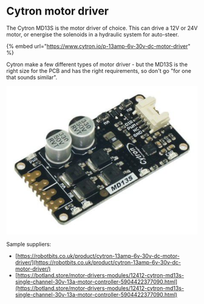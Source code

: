 # Cytron motor driver

The Cytron MD13S is the motor driver of choice. This can drive a 12V or 24V motor, or energise the solenoids in a hydraulic system for auto-steer.

{% embed url="https://www.cytron.io/p-13amp-6v-30v-dc-motor-driver" %}

Cytron make a few different types of motor driver - but the MD13S is the right size for the PCB and has the right requirements, so don't go "for one that sounds similar".

![](<../../.gitbook/assets/image (6) (2).png>)

Sample suppliers:

* [https://robotbits.co.uk/product/cytron-13amp-6v-30v-dc-motor-driver/](https://robotbits.co.uk/product/cytron-13amp-6v-30v-dc-motor-driver/)
* [https://botland.store/motor-drivers-modules/12412-cytron-md13s-single-channel-30v-13a-motor-controller-5904422377090.html](https://botland.store/motor-drivers-modules/12412-cytron-md13s-single-channel-30v-13a-motor-controller-5904422377090.html)

